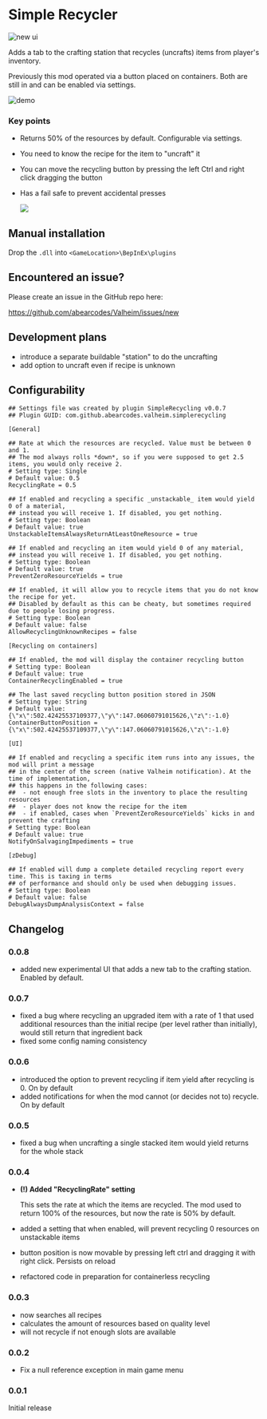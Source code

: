 ﻿
# Simple Recycler

![new ui](https://i.imgur.com/9ZyxBN8.png)

Adds a tab to the crafting station that recycles (uncrafts) items from player's inventory. 

Previously this mod operated via a button placed on containers. Both are still in and can be enabled via settings. 

![demo](https://i.imgur.com/91ILtUh.png)

### Key points

- Returns 50% of the resources by default. Configurable via settings. 
- You need to know the recipe for the item to "uncraft" it
- You can move the recycling button by pressing the left Ctrl and right click dragging the button
- Has a fail safe to prevent accidental presses
  
    ![](https://i.imgur.com/iAbLzvN.png)

## Manual installation

Drop the `.dll` into `<GameLocation>\BepInEx\plugins`

## Encountered an issue?

Please create an issue in the GitHub repo here:

https://github.com/abearcodes/Valheim/issues/new

## Development plans

- introduce a separate buildable "station" to do the uncrafting
- add option to uncraft even if recipe is unknown

## Configurability

```
## Settings file was created by plugin SimpleRecycling v0.0.7
## Plugin GUID: com.github.abearcodes.valheim.simplerecycling

[General]

## Rate at which the resources are recycled. Value must be between 0 and 1.
## The mod always rolls *down*, so if you were supposed to get 2.5 items, you would only receive 2.
# Setting type: Single
# Default value: 0.5
RecyclingRate = 0.5

## If enabled and recycling a specific _unstackable_ item would yield 0 of a material,
## instead you will receive 1. If disabled, you get nothing.
# Setting type: Boolean
# Default value: true
UnstackableItemsAlwaysReturnAtLeastOneResource = true

## If enabled and recycling an item would yield 0 of any material,
## instead you will receive 1. If disabled, you get nothing.
# Setting type: Boolean
# Default value: true
PreventZeroResourceYields = true

## If enabled, it will allow you to recycle items that you do not know the recipe for yet.
## Disabled by default as this can be cheaty, but sometimes required due to people losing progress.
# Setting type: Boolean
# Default value: false
AllowRecyclingUnknownRecipes = false

[Recycling on containers]

## If enabled, the mod will display the container recycling button
# Setting type: Boolean
# Default value: true
ContainerRecyclingEnabled = true

## The last saved recycling button position stored in JSON
# Setting type: String
# Default value: {\"x\":502.42425537109377,\"y\":147.06060791015626,\"z\":-1.0}
ContainerButtonPosition = {\"x\":502.42425537109377,\"y\":147.06060791015626,\"z\":-1.0}

[UI]

## If enabled and recycling a specific item runs into any issues, the mod will print a message
## in the center of the screen (native Valheim notification). At the time of implementation,
## this happens in the following cases:
##  - not enough free slots in the inventory to place the resulting resources
##  - player does not know the recipe for the item
##  - if enabled, cases when `PreventZeroResourceYields` kicks in and prevent the crafting
# Setting type: Boolean
# Default value: true
NotifyOnSalvagingImpediments = true

[zDebug]

## If enabled will dump a complete detailed recycling report every time. This is taxing in terms
## of performance and should only be used when debugging issues. 
# Setting type: Boolean
# Default value: false
DebugAlwaysDumpAnalysisContext = false

```


## Changelog

### 0.0.8

- added new experimental UI that adds a new tab to the crafting station. Enabled by default.

### 0.0.7

- fixed a bug where recycling an upgraded item with a rate of 1 that used additional resources than the initial recipe (per level rather than initially), would still return that ingredient back
- fixed some config naming consistency

### 0.0.6

- introduced the option to prevent recycling if item yield after recycling is 0. On by default
- added notifications for when the mod cannot (or decides not to) recycle. On by default 

### 0.0.5

- fixed a bug when uncrafting a single stacked item would yield returns for the whole stack

### 0.0.4

- __**(!) Added "RecyclingRate" setting**__
  
    This sets the rate at which the items are recycled. The mod used to return 100% of the resources, but now the rate is 50% by default.

- added a setting that when enabled, will prevent recycling 0 resources on unstackable items  
- button position is now movable by pressing left ctrl and dragging it with right click. Persists on reload
- refactored code in preparation for containerless recycling

### 0.0.3

- now searches all recipes 
- calculates the amount of resources based on quality level
- will not recycle if not enough slots are available

### 0.0.2

- Fix a null reference exception in main game menu

### 0.0.1
 
Initial release